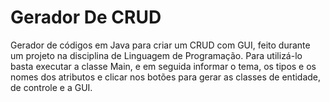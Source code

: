 # Gerador De CRUD
Gerador de códigos em Java para criar um CRUD com GUI, feito durante um projeto na disciplina de Linguagem de Programação. Para utilizá-lo basta executar a classe Main, e em seguida informar o tema, os tipos e os nomes dos atributos e clicar nos botões para gerar as classes de entidade, de controle e a GUI.
